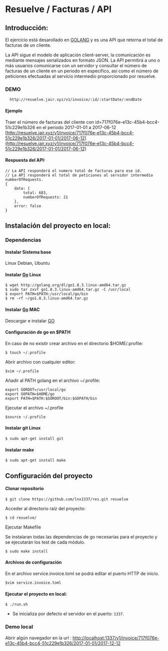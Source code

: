 # Resuelve / Facturas / API

## Introducción:
El ejercicio está desarollado en [GOLANG](https://golang.org/) y es una API que retorna el total de facturas de un cliente.
 
 La API sigue el modelo de aplicación client-server, la comunicación es mediante mensajes serializados en formato JSON. La API permitirá a uno o más usuarios comunicarse con un servidor y consultar el número de facturas de un cliente en un periodo en especifico, así como el número de peticiones efectuadas al servicio intermedio proporcionado por resuelve.

### DEMO

```
  http://resuelve.jair.xyz/v1/invoice/:id/:startDate/:endDate

```

#### Ejemplo

Traer el número de facturas del cliente con id=717f076e-e13c-45b4-bcc4-51c229e1b326 en el periodo 2017-01-01 a 2017-06-12 
[http://resuelve.jair.xyz/v1/invoice/717f076e-e13c-45b4-bcc4-51c229e1b326/2017-01-01/2017-06-12](http://resuelve.jair.xyz/v1/invoice/717f076e-e13c-45b4-bcc4-51c229e1b326/2017-01-01/2017-06-12)


#### Respuesta del API:
```
// La API responderá el numero total de facturas para ese id. 
// La API responderá el total de peticiones al servidor intermedio numberOfRequests.
{
    data: {
        total: 683,
        numberOfRequests: 21
    },
    error: false
}

```

## Instalación del proyecto en local:

### Dependencias

#### Instalar Sistema base
Linux Debian, Ubuntu
 
#### Instalar [Go](https://golang.org/dl ) Linux

```
$ wget http://golang.org/dl/go1.8.3.linux-amd64.tar.gz
$ sudo tar zxvf go1.8.3.linux-amd64.tar.gz -C /usr/local
$ export PATH=$PATH:/usr/local/go/bin
$ rm -rf ~/go1.8.3.linux-amd64.tar.gz

```

#### Instalar [Go](https://golang.org/dl ) MAC

Descargar e instalar [GO](https://storage.googleapis.com/golang/go1.8.3.darwin-amd64.pkg)

#### Configuración de go en $PATH


En caso de no existir crear archivo en el directorio $HOME/.profile:

```
$ touch ~/.profile

```

Abrir archivo con cualquier editor:

```
$vim ~/.profile

```


Añadir al PATH golang en el archivo ~/.profile:

```
export GOROOT=/usr/local/go
export GOPATH=$HOME/go
export PATH=$PATH:$GOROOT/bin:$GOPATH/bin

```

Ejecutar el archivo ~/.profile

```
$source ~/.profile

```

#### Instalar git Linux

```
$ sudo apt-get install git

```

#### Instalar make

```
$ sudo apt-get install make

```

## Configuración del proyecto

#### Clonar repositorio

```
$ git clone https://github.com/lnx1337/res.git resuelve

```

Acceder al directorio raíz del proyecto:

```
$ cd resuelve/
```



Ejecutar Makefile

Se instalaran todas las dependencias de go necesarias para el proyecto y se ejecutarán los test de cada módulo.

```
$ sudo make install

```

#### Archivos de configuración

En el archivo service.invoice.toml se podrá editar el puerto HTTP de inicio. 

```
$vim service.invoice.toml 

```


#### Ejecutar el proyecto en local:

```
$ ./run.sh
```

+ Se inicializa por defecto el servidor en el puerto: `1337`.

### Demo local

Abrir algún navegador en la url : [http://localhost:1337/v1/invoice/717f076e-e13c-45b4-bcc4-51c229e1b326/2017-01-01/2017-12-12](http://localhost:1337/v1/invoice/717f076e-e13c-45b4-bcc4-51c229e1b326/2017-01-01/2017-12-12)